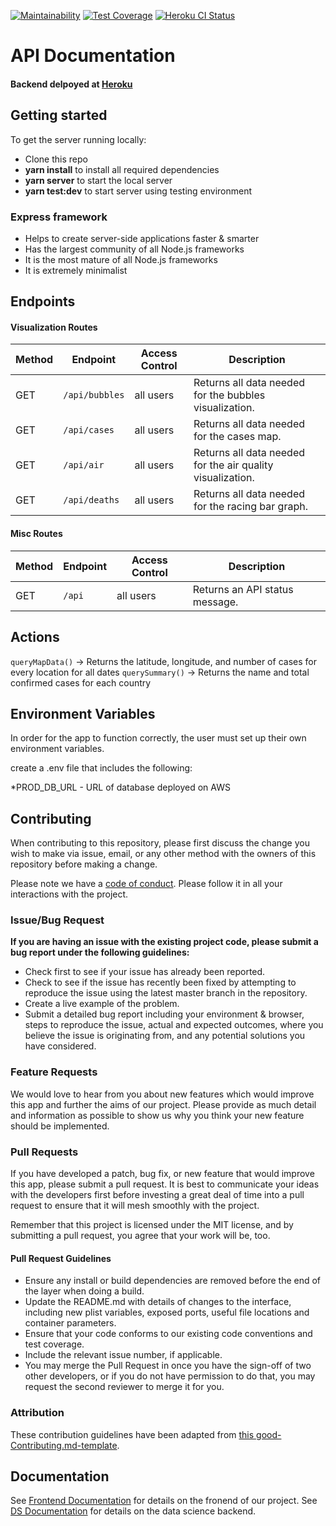 [![Maintainability](https://api.codeclimate.com/v1/badges/cef5bd3f4055b7fe79ab/maintainability)](https://codeclimate.com/github/Lambda-School-Labs/earth-dashboard-be/maintainability)
[![Test Coverage](https://api.codeclimate.com/v1/badges/cef5bd3f4055b7fe79ab/test_coverage)](https://codeclimate.com/github/Lambda-School-Labs/earth-dashboard-be/test_coverage)
[![Heroku CI Status](https://hbadge.herokuapp.com/last.svg)](https://dashboard.heroku.com/pipelines/2f497cf1-a506-4b6b-9415-d364b1f30a8c/tests)

# API Documentation

#### Backend delpoyed at [Heroku](https://earthdash.herokuapp.com/) <br>

## Getting started

To get the server running locally:

- Clone this repo
- **yarn install** to install all required dependencies
- **yarn server** to start the local server
- **yarn test:dev** to start server using testing environment

### Express framework

- Helps to create server-side applications faster & smarter
- Has the largest community of all Node.js frameworks
- It is the most mature of all Node.js frameworks
- It is extremely minimalist

## Endpoints

#### Visualization Routes

| Method | Endpoint       | Access Control | Description                                                |
| ------ | -------------- | -------------- | ---------------------------------------------------------- |
| GET    | `/api/bubbles` | all users      | Returns all data needed for the bubbles visualization.     |
| GET    | `/api/cases`   | all users      | Returns all data needed for the cases map.                 |
| GET    | `/api/air`     | all users      | Returns all data needed for the air quality visualization. |
| GET    | `/api/deaths`  | all users      | Returns all data needed for the racing bar graph.          |

#### Misc Routes

| Method | Endpoint | Access Control | Description                    |
| ------ | -------- | -------------- | ------------------------------ |
| GET    | `/api`   | all users      | Returns an API status message. |

## Actions

`queryMapData()` -> Returns the latitude, longitude, and number of cases for every location for all dates
`querySummary()` -> Returns the name and total confirmed cases for each country

## Environment Variables

In order for the app to function correctly, the user must set up their own environment variables.

create a .env file that includes the following:

\*PROD_DB_URL - URL of database deployed on AWS

## Contributing

When contributing to this repository, please first discuss the change you wish to make via issue, email, or any other method with the owners of this repository before making a change.

Please note we have a [code of conduct](./code_of_conduct.md). Please follow it in all your interactions with the project.

### Issue/Bug Request

**If you are having an issue with the existing project code, please submit a bug report under the following guidelines:**

- Check first to see if your issue has already been reported.
- Check to see if the issue has recently been fixed by attempting to reproduce the issue using the latest master branch in the repository.
- Create a live example of the problem.
- Submit a detailed bug report including your environment & browser, steps to reproduce the issue, actual and expected outcomes, where you believe the issue is originating from, and any potential solutions you have considered.

### Feature Requests

We would love to hear from you about new features which would improve this app and further the aims of our project. Please provide as much detail and information as possible to show us why you think your new feature should be implemented.

### Pull Requests

If you have developed a patch, bug fix, or new feature that would improve this app, please submit a pull request. It is best to communicate your ideas with the developers first before investing a great deal of time into a pull request to ensure that it will mesh smoothly with the project.

Remember that this project is licensed under the MIT license, and by submitting a pull request, you agree that your work will be, too.

#### Pull Request Guidelines

- Ensure any install or build dependencies are removed before the end of the layer when doing a build.
- Update the README.md with details of changes to the interface, including new plist variables, exposed ports, useful file locations and container parameters.
- Ensure that your code conforms to our existing code conventions and test coverage.
- Include the relevant issue number, if applicable.
- You may merge the Pull Request in once you have the sign-off of two other developers, or if you do not have permission to do that, you may request the second reviewer to merge it for you.

### Attribution

These contribution guidelines have been adapted from [this good-Contributing.md-template](https://gist.github.com/PurpleBooth/b24679402957c63ec426).

## Documentation

See [Frontend Documentation](https://github.com/Lambda-School-Labs/earth-dashboard-fe) for details on the fronend of our project.
See [DS Documentation](https://github.com/Lambda-School-Labs/earth-dashboard-ds/) for details on the data science backend.
